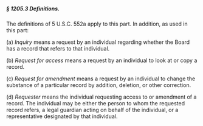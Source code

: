 ##### § 1205.3 Definitions. #####

The definitions of 5 U.S.C. 552a apply to this part. In addition, as used in this part:

(a) *Inquiry* means a request by an individual regarding whether the Board has a record that refers to that individual.

(b) *Request for access* means a request by an individual to look at or copy a record.

(c) *Request for amendment* means a request by an individual to change the substance of a particular record by addition, deletion, or other correction.

(d) *Requester* means the individual requesting access to or amendment of a record. The individual may be either the person to whom the requested record refers, a legal guardian acting on behalf of the individual, or a representative designated by that individual.